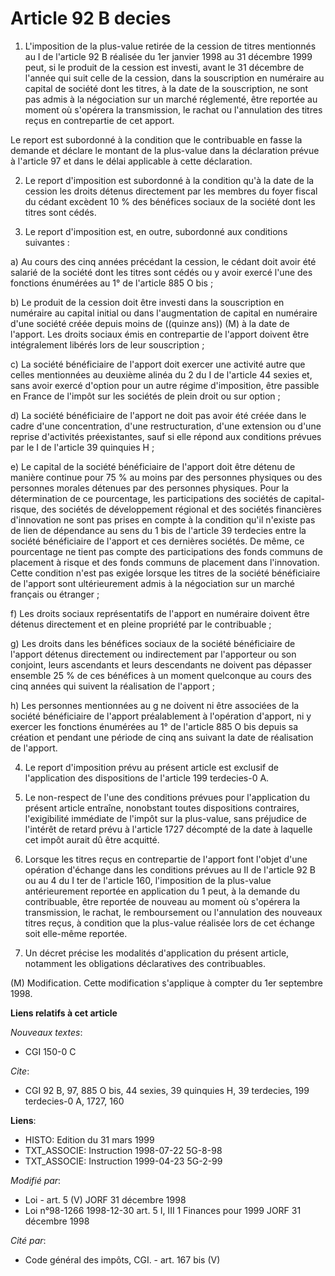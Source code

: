 # Article 92 B decies

1. L'imposition de la plus-value retirée de la cession de titres mentionnés au I de l'article 92 B réalisée du 1er janvier
1998 au 31 décembre 1999 peut, si le produit de la cession est investi, avant le 31 décembre de l'année qui suit celle de la
cession, dans la souscription en numéraire au capital de société dont les titres, à la date de la souscription, ne sont pas
admis à la négociation sur un marché réglementé, être reportée au moment où s'opérera la transmission, le rachat ou
l'annulation des titres reçus en contrepartie de cet apport.

Le report est subordonné à la condition que le contribuable en fasse la demande et déclare le montant de la plus-value dans
la déclaration prévue à l'article 97 et dans le délai applicable à cette déclaration.

2. Le report d'imposition est subordonné à la condition qu'à la date de la cession les droits détenus directement par les
membres du foyer fiscal du cédant excèdent 10 % des bénéfices sociaux de la société dont les titres sont cédés.

3. Le report d'imposition est, en outre, subordonné aux conditions suivantes :

a) Au cours des cinq années précédant la cession, le cédant doit avoir été salarié de la société dont les titres sont cédés
ou y avoir exercé l'une des fonctions énumérées au 1° de l'article 885 O bis ;

b) Le produit de la cession doit être investi dans la souscription en numéraire au capital initial ou dans l'augmentation de
capital en numéraire d'une société créée depuis moins de ((quinze ans)) (M) à la date de l'apport. Les droits sociaux émis en
contrepartie de l'apport doivent être intégralement libérés lors de leur souscription ;

c) La société bénéficiaire de l'apport doit exercer une activité autre que celles mentionnées au deuxième alinéa du 2 du I de
l'article 44 sexies et, sans avoir exercé d'option pour un autre régime d'imposition, être passible en France de l'impôt sur
les sociétés de plein droit ou sur option ;

d) La société bénéficiaire de l'apport ne doit pas avoir été créée dans le cadre d'une concentration, d'une restructuration,
d'une extension ou d'une reprise d'activités préexistantes, sauf si elle répond aux conditions prévues par le I de l'article
39 quinquies H ;

e) Le capital de la société bénéficiaire de l'apport doit être détenu de manière continue pour 75 % au moins par des
personnes physiques ou des personnes morales détenues par des personnes physiques. Pour la détermination de ce pourcentage,
les participations des sociétés de capital-risque, des sociétés de développement régional et des sociétés financières
d'innovation ne sont pas prises en compte à la condition qu'il n'existe pas de lien de dépendance au sens du 1 bis de
l'article 39 terdecies entre la société bénéficiaire de l'apport et ces dernières sociétés. De même, ce pourcentage ne tient
pas compte des participations des fonds communs de placement à risque et des fonds communs de placement dans l'innovation.
Cette condition n'est pas exigée lorsque les titres de la société bénéficiaire de l'apport sont ultérieurement admis à la
négociation sur un marché français ou étranger ;

f) Les droits sociaux représentatifs de l'apport en numéraire doivent être détenus directement et en pleine propriété par le
contribuable ;

g) Les droits dans les bénéfices sociaux de la société bénéficiaire de l'apport détenus directement ou indirectement par
l'apporteur ou son conjoint, leurs ascendants et leurs descendants ne doivent pas dépasser ensemble 25 % de ces bénéfices à
un moment quelconque au cours des cinq années qui suivent la réalisation de l'apport ;

h) Les personnes mentionnées au g ne doivent ni être associées de la société bénéficiaire de l'apport préalablement à
l'opération d'apport, ni y exercer les fonctions énumérées au 1° de l'article 885 O bis depuis sa création et pendant une
période de cinq ans suivant la date de réalisation de l'apport.

4. Le report d'imposition prévu au présent article est exclusif de l'application des dispositions de l'article 199
terdecies-0 A.

5. Le non-respect de l'une des conditions prévues pour l'application du présent article entraîne, nonobstant toutes
dispositions contraires, l'exigibilité immédiate de l'impôt sur la plus-value, sans préjudice de l'intérêt de retard prévu à
l'article 1727 décompté de la date à laquelle cet impôt aurait dû être acquitté.

6. Lorsque les titres reçus en contrepartie de l'apport font l'objet d'une opération d'échange dans les conditions prévues au
II de l'article 92 B ou au 4 du I ter de l'article 160, l'imposition de la plus-value antérieurement reportée en application
du 1 peut, à la demande du contribuable, être reportée de nouveau au moment où s'opérera la transmission, le rachat, le
remboursement ou l'annulation des nouveaux titres reçus, à condition que la plus-value réalisée lors de cet échange soit
elle-même reportée.

7. Un décret précise les modalités d'application du présent article, notamment les obligations déclaratives des
contribuables.

(M) Modification. Cette modification s'applique à compter du 1er septembre 1998.

**Liens relatifs à cet article**

_Nouveaux textes_:

  - CGI 150-0 C

_Cite_:

  - CGI 92 B, 97, 885 O bis, 44 sexies, 39 quinquies H, 39 terdecies, 199 terdecies-0 A, 1727, 160

**Liens**:

  - HISTO: Edition du 31 mars 1999
  - TXT_ASSOCIE: Instruction 1998-07-22 5G-8-98
  - TXT_ASSOCIE: Instruction 1999-04-23 5G-2-99

_Modifié par_:

  - Loi - art. 5 (V) JORF 31 décembre 1998
  - Loi n°98-1266 1998-12-30 art. 5 I, III 1 Finances pour 1999 JORF 31 décembre 1998

_Cité par_:

  - Code général des impôts, CGI. - art. 167 bis (V)
